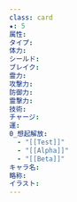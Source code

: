 ```yaml
---
class: card
★: 5
属性: 
タイプ: 
体力:  
シールド: 
ブレイク: 
霊力: 
攻撃力: 
防御力: 
霊撃力: 
技術: 
チャージ: 
運: 
0_想起解放:
  - "[[Test]]"
  - "[[Alpha]]"
  - "[[Beta]]"
キャラ名:
略称: 
イラスト: 
---
```

